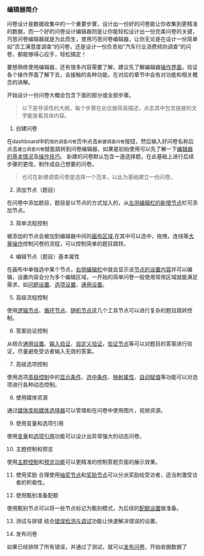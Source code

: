 ### 编辑器简介

问卷设计是数据收集中的一个重要步骤，设计出一份好的问卷能让你收集到更精准的数据，而一个好的问卷设计编辑器则是让你能轻松设计出一份完美问卷的关键，巧思问卷编辑器就是为此而生，使用巧思问卷编辑器，让你无论是在设计一份简单如“员工满意度调查“的问卷，还是设计一份负责如”汽车行业消费倾向调查“的问卷，都能够得心应手，轻松搞定！


要想熟练使用编辑器，还有很多内容需要了解，建议先了解编辑器[操作界面](./layout/concept.md)，验证各个操作界面了解下去，会接触的各种功能，在对应的章节中会有对功能和相关概念的讲解。

开始设计一份问卷大概会包含下面的部分或全部步骤。

> 以下是导读性的大纲，每个步骤在此仅做简易描述，点击其中包含链接的文字能查看具体内容。

1. 创建问卷

在dashboard中的`我的调查问卷`页中点击`新建调查问卷`按钮，然后输入好问卷名称后点击`建立调查问卷`就能跳转到问卷编辑器，如果是初始使用可以先了解一下[编辑器的基本情况](./layout/concept.md)及[操作技巧](./shortcut/concept.md)。
新建的问卷默认包含一道选择题，在此基础上进行后续步骤的更改，制作成自己想要的问卷。
> 也可在新建调查问卷是选择一个范本，以此为基础建立一份问卷。

2. 添加节点（题目）

在问卷中添加题目，题目是以节点的方式加入的，从[左测编辑栏的新增节点](./layout/toolbar.md#新增节点)栏可添加节点。

3. 简单流程控制

被添加的节点会被加到编辑器中间的[画布区域](./layout/canvas.md),在其中可以选中，拖拽，连线等[大量操作](./shortcut/concept.md)控制问卷的流程，可以控制简单的题目跳转。

4. 编辑节点（题目）基本属性

在画布中单独选中某个节点，[右侧编辑栏](./layout/sidebar.md)中就会显示该[节点的设置内容](./node-setting/concept.md)并可以编辑，设置内容会分为多个编辑区域，一开始的简单问卷一般使用常用区域就能满足需求，如[问题设置](./node-setting/question.md)、[选项设置](./node-setting/option.md)、[通用设置](./node-setting/common.md)。

5. 高级流程控制

使用[逻辑节点](./nodes/logic.md)、[循环节点](./nodes/loop.md)、[随机节点](./nodes/random.md)这几个工具节点可以进行复杂的题目跳转控制。

6. 答案验证控制

从结合[通用设置](./node-setting/common.md)、[输入验证](./node-setting/input-validation.md)、[自定义验证](./node-setting/custom-validation.md)，[验证节点](./nodes/verify.md)等可以对题目的答案进行验证，尽量避免受访者输入无效的答案。

7. 高级选项控制

使用选项[高级控制](./node-setting/option.md#高级控制)中的[显示条件](./logic/opt-display.md)、[选中条件](./logic/opt-auto-select.md)、[映射属性](./logic/option-mapping.md)、[自动赋值](./logic/opt-auto-input.md)等功能可以对选项进行各种动态控制。

8. 使用媒体资源

通过[媒体库和媒体选择器](./media/concept.md)可以管理和在问卷中使用图片，视频资源。

9. 使用变量和选项引用

使用[变量](./variable/concept.md)和[选项引用](./opt-reference/concept.md)功能可以设计出异常强大的动态问卷。

10. 主题控制和预览

使用[主题控制](./theme/concept.md)和[预览功能](./preview/concept.md)可以更精准的控制答题页面的展示效果。

11. 使用奖励
合理使用[抽奖节点](./nodes/lottery.md)和[奖励节点](./nodes/gift.md)可以分派奖励给受访者，适当刺激受访者的积极性。

12. 使用甄别准备配额

使用甄别节点可以将一些节点标记为甄别模式，为后续的[配额设置](./advance-topic/screening-quota.md)做准备。

13. 测试与排错
结合[错误检测与调试](./advance-topic/debug.md)功能让快速解决错误的设置。


14. 发布问卷 

如果已经排除了所有错误，并通过了测试，就可以[发布问卷](./advance-topic/quick-publish.md)，开始收据数据了






